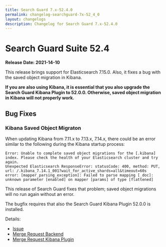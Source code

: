 ```yaml
---
title: Search Guard 7.x-52.4.0
permalink: changelog-searchguard-7x-52_4_0
layout: changelogs
description: Changelog for Search Guard 7.x-52.4.0
---
```

<!--- Copyright 2021 floragunn GmbH -->

# Search Guard Suite 52.4

**Release Date: 2021-14-10**

This release brings support for Elasticsearch 7.15.0. Also, it fixes a bug with the saved object migration in Kibana.

**If you are also using Kibana, it is essential that you also upgrade the Search Guard Kibana Plugin to 52.0.0. Otherwise, saved object migration in Kibana will not properly work.**

## Bug Fixes

### Kibana Saved Object Migraton

When updating Kibana from 7.11.x to 7.13.x, 7.14.x, there could be an error similar to the following during the Kibana startup process:

```
Error: Unable to complete saved object migrations for the [.kibana] index. Please check the health of your Elasticsearch cluster and try again.
Unexpected Elasticsearch ResponseError: statusCode: 400, method: PUT, url: /.kibana_7.14.1_001?wait_for_active_shards=all&timeout=60s 
error: [mapper_parsing_exception]: Failed to parse mapping [_doc]: unknown parameter [enabled] on mapper [params] of type [flattened]
```

This release of Search Guard fixes that problem; saved object migrations will no run again without an error.

The bugfix requires that also the Search Guard Kibana Plugin 52.0.0 is installed. 

Details:

- [Issue](https://git.floragunn.com/search-guard/search-guard-kibana-plugin/-/issues/381)
- [Merge Request Backend](https://git.floragunn.com/search-guard/search-guard-suite-enterprise/-/merge_requests/125)
- [Merge Request Kibana Plugin](https://git.floragunn.com/search-guard/search-guard-kibana-plugin/-/merge_requests/753) 
